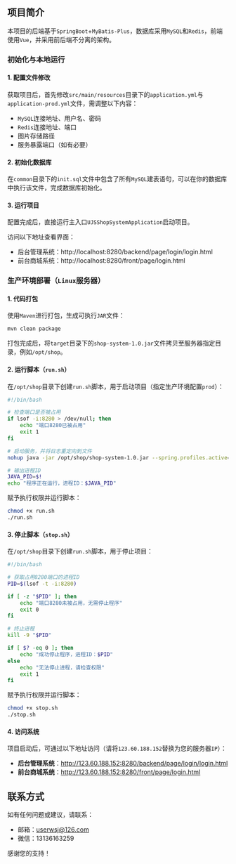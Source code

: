 ## 项目简介

本项目的后端基于`SpringBoot`+`MyBatis-Plus`，数据库采用`MySQL`和`Redis`，前端使用`Vue`，并采用前后端不分离的架构。

### 初始化与本地运行

#### 1. 配置文件修改

获取项目后，首先修改`src/main/resources`目录下的`application.yml`与`application-prod.yml`文件，需调整以下内容：

- `MySQL`连接地址、用户名、密码
- `Redis`连接地址、端口
- 图片存储路径
- 服务暴露端口（如有必要）

#### 2. 初始化数据库

在`common`目录下的`init.sql`文件中包含了所有`MySQL`建表语句，可以在你的数据库中执行该文件，完成数据库初始化。

#### 3. 运行项目

配置完成后，直接运行主入口`UJSShopSystemApplication`启动项目。

访问以下地址查看界面：

- 后台管理系统：http://localhost:8280/backend/page/login/login.html
- 前台商城系统：http://localhost:8280/front/page/login.html

### 生产环境部署（`Linux`服务器）

#### 1. 代码打包

使用`Maven`进行打包，生成可执行`JAR`文件：

```sh
mvn clean package
```

打包完成后，将`target`目录下的`shop-system-1.0.jar`文件拷贝至服务器指定目录，例如`/opt/shop`。

#### 2. 运行脚本（`run.sh`）

在`/opt/shop`目录下创建`run.sh`脚本，用于启动项目（指定生产环境配置`prod`）：

```sh
#!/bin/bash

# 检查端口是否被占用
if lsof -i:8280 > /dev/null; then
    echo "端口8280已被占用"
    exit 1
fi

# 启动服务，并将日志重定向到文件
nohup java -jar /opt/shop/shop-system-1.0.jar --spring.profiles.active=prod >> /opt/shop/output.log 2>&1 &

# 输出进程ID
JAVA_PID=$!
echo "程序正在运行，进程ID：$JAVA_PID"
```

赋予执行权限并运行脚本：

```sh
chmod +x run.sh
./run.sh
```

#### 3. 停止脚本（`stop.sh`）

在`/opt/shop`目录下创建`run.sh`脚本，用于停止项目：

```sh
#!/bin/bash

# 获取占用8280端口的进程ID
PID=$(lsof -t -i:8280)

if [ -z "$PID" ]; then
    echo "端口8280未被占用，无需停止程序"
    exit 0
fi

# 终止进程
kill -9 "$PID"

if [ $? -eq 0 ]; then
    echo "成功停止程序，进程ID：$PID"
else
    echo "无法停止进程，请检查权限"
    exit 1
fi
```

赋予执行权限并运行脚本：

```sh
chmod +x stop.sh
./stop.sh
```

#### 4. 访问系统

项目启动后，可通过以下地址访问（请将`123.60.188.152`替换为您的服务器`IP`）：

- **后台管理系统**：http://123.60.188.152:8280/backend/page/login/login.html
- **前台商城系统**：http://123.60.188.152:8280/front/page/login.html

## 联系方式

如有任何问题或建议，请联系：

- 邮箱：userwsj@126.com
- 微信：13136163259

感谢您的支持！